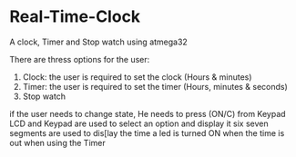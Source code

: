 # Real-Time-Clock
A clock, Timer and Stop watch using atmega32

There are thress options for the user:
1. Clock: the user is required to set the clock (Hours & minutes)
2. Timer: the user is required to set the timer (Hours, minutes & seconds)
3. Stop watch

if the user needs to change state, He needs to press (ON/C) from Keypad
LCD and Keypad are used to select an option and display it 
six seven segments are used to dis[lay the time
a led is turned ON when the time is out when using the Timer
